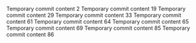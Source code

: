 Temporary commit content 2
Temporary commit content 19
Temporary commit content 29
Temporary commit content 33
Temporary commit content 61
Temporary commit content 64
Temporary commit content 65
Temporary commit content 69
Temporary commit content 85
Temporary commit content 86
